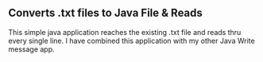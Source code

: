 <!DOCTYPE html>
<html>
<head>
</head>
<body>

<h2>Converts .txt files to Java File & Reads</h2>

<div>
This simple java application reaches the existing .txt file and reads thru <br>
every single line. I have combined this application with my other Java Write message app.<br>
  <br>
</div>
</body>
</html>
